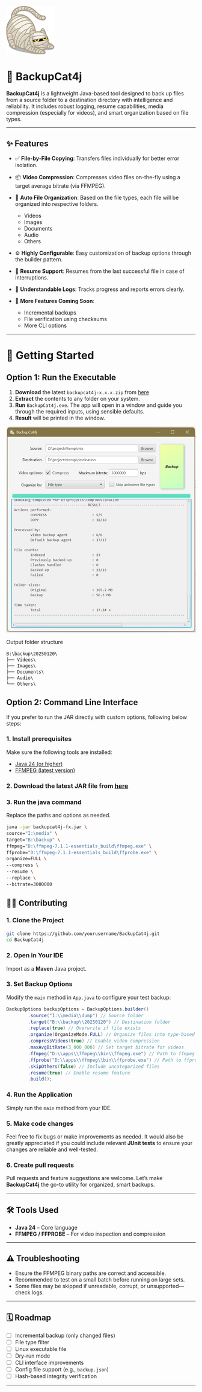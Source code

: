<p>
  <img src="src/main/resources/app-icon.png" alt="BackupCat4j logo">
</p>

# 🐾 BackupCat4j

**BackupCat4j** is a lightweight Java-based tool designed to back up files from a source folder to a destination directory with intelligence and reliability. It includes robust logging, resume capabilities, media compression (especially for videos), and smart organization based on file types.

---

## ✨ Features

* ✅ **File-by-File Copying**: Transfers files individually for better error isolation.
* 📦 **Video Compression**: Compresses video files on-the-fly using a target average bitrate (via FFMPEG).
* 📁 **Auto File Organization**: Based on the file types, each file will be organized into respective folders.
    * Videos
    * Images
    * Documents
    * Audio
    * Others
* ⚙️ **Highly Configurable**: Easy customization of backup options through the builder pattern.
* 🔁 **Resume Support**: Resumes from the last successful file in case of interruptions.
* 📝 **Understandable Logs**: Tracks progress and reports errors clearly.
* 🚧 **More Features Coming Soon**:

    * Incremental backups
    * File verification using checksums
    * More CLI options

---

# 🚀 Getting Started

## Option 1: Run the Executable

1. **Download** the latest `backupcat4j-x.x.x.zip` from [here](https://github.com/kishore5242/backupcat4j/releases)
2. **Extract** the contents to any folder on your system.
3. **Run** `BackupCat4j.exe`. The app will open in a window and guide you through the required inputs, using sensible defaults.
4. **Result** will be printed in the window.

<p>
  <img src="src/main/resources/app-screenshot.png" alt="BackupCat4j App screenshot" width="600px">
</p>

Output folder structure
```
B:\backup\20250120\
├── Videos\
├── Images\
├── Documents\
├── Audio\
└── Others\
```

## Option 2: Command Line Interface

If you prefer to run the JAR directly with custom options, following below steps:

### 1. Install prerequisites

Make sure the following tools are installed:

* [Java 24 (or higher)](https://jdk.java.net/)
* [FFMPEG (latest version)](https://ffmpeg.org/download.html)

### 2. Download the latest JAR file from [here](https://github.com/kishore5242/backupcat4j/releases)

### 3. Run the java command

Replace the paths and options as needed.

```bash
java -jar backupcat4j-fx.jar \
source="I:\media" \
target="B:\backup" \
ffmpeg="D:\ffmpeg-7.1.1-essentials_build\ffmpeg.exe" \
ffprobe="D:\ffmpeg-7.1.1-essentials_build\ffprobe.exe" \
organize=FULL \
--compress \
--resume \
--replace \
--bitrate=3000000
```

## 🧑‍💻 Contributing

### 1. Clone the Project

```bash
git clone https://github.com/yourusername/BackupCat4j.git
cd BackupCat4j
```

### 2. Open in Your IDE

Import as a **Maven** Java project.

### 3. Set Backup Options

Modify the `main` method in `App.java` to configure your test backup:

```java
BackupOptions backupOptions = BackupOptions.builder()
        .source("I:\\media\\dump") // Source folder
        .target("B:\\backup\\20250120") // Destination folder
        .replace(true) // Overwrite if file exists
        .organize(OrganizeMode.FULL) // Organize files into type-based folders
        .compressVideos(true) // Enable video compression
        .maxAvgBitRate(3_000_000) // Set target bitrate for videos
        .ffmpeg("D:\\apps\\ffmpeg\\bin\\ffmpeg.exe") // Path to ffmpeg
        .ffprobe("D:\\apps\\ffmpeg\\bin\\ffprobe.exe") // Path to ffprobe
        .skipOthers(false) // Include uncategorized files
        .resume(true) // Enable resume feature
        .build();
```

### 4. Run the Application

Simply run the `main` method from your IDE.

### 5. Make code changes

Feel free to fix bugs or make improvements as needed. It would also be greatly appreciated if you could include relevant **JUnit tests** to ensure your changes are reliable and well-tested.

### 6. Create pull requests
Pull requests and feature suggestions are welcome. Let’s make **BackupCat4j** the go-to utility for organized, smart backups.

---

## 🛠️ Tools Used

* **Java 24** – Core language
* **FFMPEG / FFPROBE** – For video inspection and compression

---

## ⚠️ Troubleshooting

* Ensure the FFMPEG binary paths are correct and accessible.
* Recommended to test on a small batch before running on large sets.
* Some files may be skipped if unreadable, corrupt, or unsupported—check logs.

---

## 🗓️ Roadmap

* [ ] Incremental backup (only changed files)
* [ ] File type filter
* [ ] Linux executable file
* [ ] Dry-run mode
* [ ] CLI interface improvements
* [ ] Config file support (e.g., `backup.json`)
* [ ] Hash-based integrity verification

---
